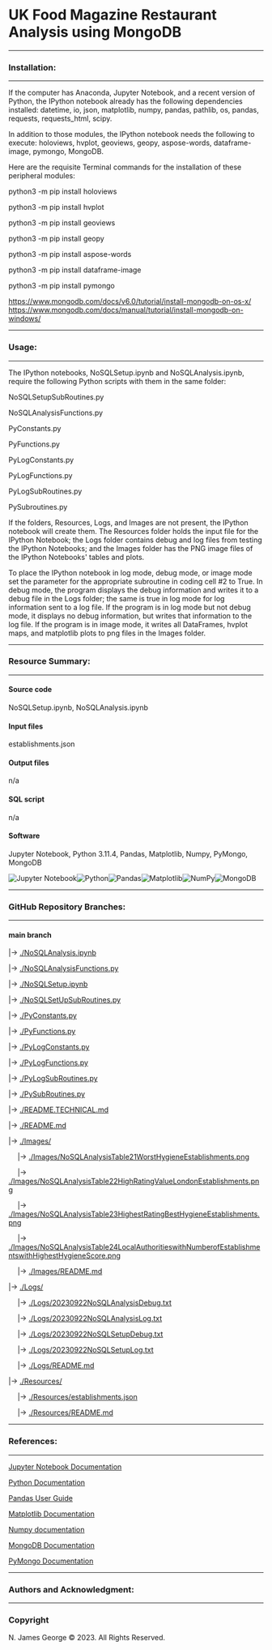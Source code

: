 # **UK Food Magazine Restaurant Analysis using MongoDB**

----

### **Installation:**

----

If the computer has Anaconda, Jupyter Notebook, and a recent version of Python, the IPython notebook already has the following dependencies installed: datetime, io, json, matplotlib, numpy, pandas, pathlib, os, pandas, requests, requests_html, scipy.

In addition to those modules, the IPython notebook needs the following to execute: holoviews, hvplot, geoviews, geopy, aspose-words, dataframe-image, pymongo, MongoDB.

Here are the requisite Terminal commands for the installation of these peripheral modules:

python3 -m pip install holoviews

python3 -m pip install hvplot

python3 -m pip install geoviews

python3 -m pip install geopy

python3 -m pip install aspose-words

python3 -m pip install dataframe-image

python3 -m pip install pymongo

https://www.mongodb.com/docs/v6.0/tutorial/install-mongodb-on-os-x/
https://www.mongodb.com/docs/manual/tutorial/install-mongodb-on-windows/

----

### **Usage:**

----

The IPython notebooks, NoSQLSetup.ipynb and NoSQLAnalysis.ipynb, require the following Python scripts with them in the same folder:

NoSQLSetupSubRoutines.py

NoSQLAnalysisFunctions.py

PyConstants.py

PyFunctions.py

PyLogConstants.py

PyLogFunctions.py

PyLogSubRoutines.py

PySubroutines.py

If the folders, Resources, Logs, and Images are not present, the IPython notebook will create them.  The Resources folder holds the input file for the IPython Notebook; the Logs folder contains debug and log files from testing the IPython Notebooks; and the Images folder has the PNG image files of the IPython Notebooks' tables and plots.

To place the IPython notebook in log mode, debug mode, or image mode set the parameter for the appropriate subroutine in coding cell #2 to True. In debug mode, the program displays the debug information and writes it to a debug file in the Logs folder; the same is true in log mode for log information sent to a log file. If the program is in log mode but not debug mode, it displays no debug information, but writes that information to the log file. If the program is in image mode, it writes all DataFrames, hvplot maps, and matplotlib plots to png files in the Images folder.

----

### **Resource Summary:**

----

#### Source code

NoSQLSetup.ipynb, NoSQLAnalysis.ipynb

#### Input files

establishments.json

#### Output files

n/a

#### SQL script

n/a

#### Software

Jupyter Notebook, Python 3.11.4, Pandas, Matplotlib, Numpy, PyMongo, MongoDB

![Jupyter Notebook](https://img.shields.io/badge/jupyter-%23FA0F00.svg?style=for-the-badge&logo=jupyter&logoColor=white)![Python](https://img.shields.io/badge/python-3670A0?style=for-the-badge&logo=python&logoColor=ffdd54)![Pandas](https://img.shields.io/badge/pandas-%23150458.svg?style=for-the-badge&logo=pandas&logoColor=white)![Matplotlib](https://img.shields.io/badge/Matplotlib-%23ffffff.svg?style=for-the-badge&logo=Matplotlib&logoColor=black)![NumPy](https://img.shields.io/badge/numpy-%23013243.svg?style=for-the-badge&logo=numpy&logoColor=white)![MongoDB](https://img.shields.io/badge/MongoDB-%234ea94b.svg?style=for-the-badge&logo=mongodb&logoColor=white)

----

### **GitHub Repository Branches:**

----

#### main branch 

|&rarr; [./NoSQLAnalysis.ipynb](./NoSQLAnalysis.ipynb)

|&rarr; [./NoSQLAnalysisFunctions.py](./NoSQLAnalysisFunctions.py)

|&rarr; [./NoSQLSetup.ipynb](./NoSQLSetup.ipynb)

|&rarr; [./NoSQLSetUpSubRoutines.py](./NoSQLSetUpSubRoutines.py)

|&rarr; [./PyConstants.py](./PyConstants.py)

|&rarr; [./PyFunctions.py](./PyFunctions.py)

|&rarr; [./PyLogConstants.py](./PyLogConstants.py)

|&rarr; [./PyLogFunctions.py](./PyLogFunctions.py)

|&rarr; [./PyLogSubRoutines.py](./PyLogSubRoutines.py)

|&rarr; [./PySubRoutines.py](./PySubRoutines.py)

|&rarr; [./README.TECHNICAL.md](./README.TECHNICAL.md)

|&rarr; [./README.md](./README.md)

|&rarr; [./Images/](./Images/)

  &emsp; |&rarr; [./Images/NoSQLAnalysisTable21WorstHygieneEstablishments.png](./Images/NoSQLAnalysisTable21WorstHygieneEstablishments.png)
  
  &emsp; |&rarr; [./Images/NoSQLAnalysisTable22HighRatingValueLondonEstablishments.png](./Images/NoSQLAnalysisTable22HighRatingValueLondonEstablishments.png)
  
  &emsp; |&rarr; [./Images/NoSQLAnalysisTable23HighestRatingBestHygieneEstablishments.png](./Images/NoSQLAnalysisTable23HighestRatingBestHygieneEstablishments.png)
  
  &emsp; |&rarr; [./Images/NoSQLAnalysisTable24LocalAuthoritieswithNumberofEstablishmentswithHighestHygieneScore.png](./Images/NoSQLAnalysisTable24LocalAuthoritieswithNumberofEstablishmentswithHighestHygieneScore.png)
  
  &emsp; |&rarr; [./Images/README.md](./Images/README.md)

|&rarr; [./Logs/](./Logs/)

  &emsp; |&rarr; [./Logs/20230922NoSQLAnalysisDebug.txt](./Logs/20230922NoSQLAnalysisDebug.txt)

  &emsp; |&rarr; [./Logs/20230922NoSQLAnalysisLog.txt](./Logs/20230922NoSQLAnalysisLog.txt)

  &emsp; |&rarr; [./Logs/20230922NoSQLSetupDebug.txt](./Logs/20230922NoSQLSetupDebug.txt)

  &emsp; |&rarr; [./Logs/20230922NoSQLSetupLog.txt](./Logs/20230922NoSQLSetupLog.txt)

  &emsp; |&rarr; [./Logs/README.md](./Logs/README.md)

|&rarr; [./Resources/](./Resources/)

  &emsp; |&rarr; [./Resources/establishments.json](./Resources/establishments.json)

  &emsp; |&rarr; [./Resources/README.md](./Resources/README.md)

----

### **References:**

----

[Jupyter Notebook Documentation](https://jupyter-notebook.readthedocs.io/en/stable/)

[Python Documentation](https://docs.python.org/3/contents.html)

[Pandas User Guide](https://pandas.pydata.org/docs/user_guide/index.html)

[Matplotlib Documentation](https://matplotlib.org/stable/index.html)

[Numpy documentation](https://numpy.org/doc/1.26/)

[MongoDB Documentation](https://www.mongodb.com/docs/)

[PyMongo Documentation](https://pymongo.readthedocs.io/en/stable/)

----

### **Authors and Acknowledgment:**

----

### Copyright

N. James George © 2023. All Rights Reserved.
